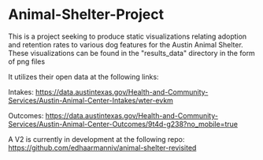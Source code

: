 # Animal-Shelter-Project

This is a project seeking to produce static visualizations relating adoption and retention rates to various dog features for the Austin Animal Shelter. These visualizations can be found in the "results_data" directory in the form of png files

It utilizes their open data at the following links:

Intakes: https://data.austintexas.gov/Health-and-Community-Services/Austin-Animal-Center-Intakes/wter-evkm

Outcomes: https://data.austintexas.gov/Health-and-Community-Services/Austin-Animal-Center-Outcomes/9t4d-g238?no_mobile=true

A V2 is currently in development at the following repo: https://github.com/edhaarmanniv/animal-shelter-revisited

